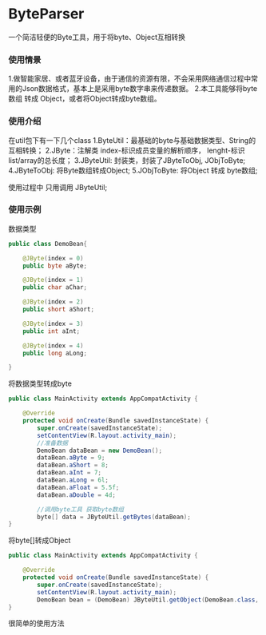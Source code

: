 # ByteParser
一个简洁轻便的Byte工具，用于将byte、Object互相转换

### 使用情景 ###
1.做智能家居、或者蓝牙设备，由于通信的资源有限，不会采用网络通信过程中常用的Json数据格式，基本上是采用byte数字串来传递数据。
2.本工具能够将byte数组 转成 Object，或者将Object转成byte数组。

### 使用介绍 ###
在util包下有一下几个class
1.ByteUtil：最基础的byte与基础数据类型、String的互相转换；
2.JByte：注解类 index-标识成员变量的解析顺序， lenght-标识list/array的总长度；
3.JByteUtil: 封装类，封装了JByteToObj, JObjToByte;
4.JByteToObj: 将Byte数组转成Object;
5.JObjToByte: 将Object 转成 byte数组;

使用过程中 只用调用 JByteUtil;

### 使用示例 ###

数据类型
```java 
public class DemoBean{

    @JByte(index = 0)
    public byte aByte;

    @JByte(index = 1)
    public char aChar;

    @JByte(index = 2)
    public short aShort;

    @JByte(index = 3)
    public int aInt;

    @JByte(index = 4)
    public long aLong;

}
```

将数据类型转成byte
```java 
public class MainActivity extends AppCompatActivity {

    @Override
    protected void onCreate(Bundle savedInstanceState) {
        super.onCreate(savedInstanceState);
        setContentView(R.layout.activity_main);
        //准备数据
        DemoBean dataBean = new DemoBean();
        dataBean.aByte = 9;
        dataBean.aShort = 8;
        dataBean.aInt = 7;
        dataBean.aLong = 6l;
        dataBean.aFloat = 5.5f;
        dataBean.aDouble = 4d;

        //调用byte工具 获取byte数组
        byte[] data = JByteUtil.getBytes(dataBean);
}
```

将byte[]转成Object
```java
public class MainActivity extends AppCompatActivity {

    @Override
    protected void onCreate(Bundle savedInstanceState) {
        super.onCreate(savedInstanceState);
        setContentView(R.layout.activity_main);
        DemoBean bean = (DemoBean) JByteUtil.getObject(DemoBean.class, data);
}
```

很简单的使用方法
